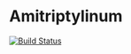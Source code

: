 # Amitriptylinum

[![Build Status](https://travis-ci.org/neonailol/coffee-shop.svg?branch=master)](https://travis-ci.org/neonailol/coffee-shop)

